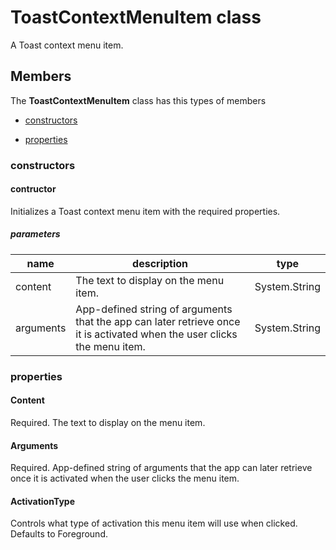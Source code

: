 
# ToastContextMenuItem class

A Toast context menu item.

## Members

The **ToastContextMenuItem** class has this types of members

* [constructors](#constructors)

* [properties](#properties)

### constructors

#### contructor

Initializes a Toast context menu item with the required properties.

##### parameters



| name | description | type || --- | --- | --- || content | The text to display on the menu item. | System.String || arguments | App-defined string of arguments that the app can later retrieve once it is activated when the user clicks the menu item. | System.String |
### properties

#### Content

Required. The text to display on the menu item.

#### Arguments

Required. App-defined string of arguments that the app can later retrieve once it is activated when the user clicks the menu item.

#### ActivationType

Controls what type of activation this menu item will use when clicked. Defaults to Foreground.
